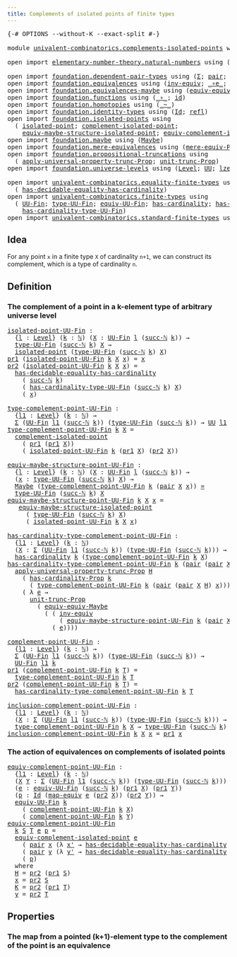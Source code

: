 ```yaml
---
title: Complements of isolated points of finite types
---
```


<pre class="Agda"><a id="72" class="Symbol">{-#</a> <a id="76" class="Keyword">OPTIONS</a> <a id="84" class="Pragma">--without-K</a> <a id="96" class="Pragma">--exact-split</a> <a id="110" class="Symbol">#-}</a>

<a id="115" class="Keyword">module</a> <a id="122" href="univalent-combinatorics.complements-isolated-points.html" class="Module">univalent-combinatorics.complements-isolated-points</a> <a id="174" class="Keyword">where</a>

<a id="181" class="Keyword">open</a> <a id="186" class="Keyword">import</a> <a id="193" href="elementary-number-theory.natural-numbers.html" class="Module">elementary-number-theory.natural-numbers</a> <a id="234" class="Keyword">using</a> <a id="240" class="Symbol">(</a><a id="241" href="elementary-number-theory.natural-numbers.html#1548" class="Datatype">ℕ</a><a id="242" class="Symbol">;</a> <a id="244" href="elementary-number-theory.natural-numbers.html#1569" class="InductiveConstructor">zero-ℕ</a><a id="250" class="Symbol">;</a> <a id="252" href="elementary-number-theory.natural-numbers.html#1582" class="InductiveConstructor">succ-ℕ</a><a id="258" class="Symbol">)</a>

<a id="261" class="Keyword">open</a> <a id="266" class="Keyword">import</a> <a id="273" href="foundation.dependent-pair-types.html" class="Module">foundation.dependent-pair-types</a> <a id="305" class="Keyword">using</a> <a id="311" class="Symbol">(</a><a id="312" href="foundation-core.dependent-pair-types.html#515" class="Record">Σ</a><a id="313" class="Symbol">;</a> <a id="315" href="foundation-core.dependent-pair-types.html#588" class="InductiveConstructor">pair</a><a id="319" class="Symbol">;</a> <a id="321" href="foundation-core.dependent-pair-types.html#605" class="Field">pr1</a><a id="324" class="Symbol">;</a> <a id="326" href="foundation-core.dependent-pair-types.html#617" class="Field">pr2</a><a id="329" class="Symbol">)</a>
<a id="331" class="Keyword">open</a> <a id="336" class="Keyword">import</a> <a id="343" href="foundation.equivalences.html" class="Module">foundation.equivalences</a> <a id="367" class="Keyword">using</a> <a id="373" class="Symbol">(</a><a id="374" href="foundation-core.equivalences.html#5721" class="Function">inv-equiv</a><a id="383" class="Symbol">;</a> <a id="385" href="foundation-core.equivalences.html#7869" class="Function Operator">_∘e_</a><a id="389" class="Symbol">;</a> <a id="391" href="foundation-core.equivalences.html#1621" class="Function Operator">_≃_</a><a id="394" class="Symbol">;</a> <a id="396" href="foundation-core.equivalences.html#1821" class="Function">map-equiv</a><a id="405" class="Symbol">)</a>
<a id="407" class="Keyword">open</a> <a id="412" class="Keyword">import</a> <a id="419" href="foundation.equivalences-maybe.html" class="Module">foundation.equivalences-maybe</a> <a id="449" class="Keyword">using</a> <a id="455" class="Symbol">(</a><a id="456" href="foundation.equivalences-maybe.html#15455" class="Function">equiv-equiv-Maybe</a><a id="473" class="Symbol">)</a>
<a id="475" class="Keyword">open</a> <a id="480" class="Keyword">import</a> <a id="487" href="foundation.functions.html" class="Module">foundation.functions</a> <a id="508" class="Keyword">using</a> <a id="514" class="Symbol">(</a><a id="515" href="foundation-core.functions.html#420" class="Function Operator">_∘_</a><a id="518" class="Symbol">;</a> <a id="520" href="foundation-core.functions.html#322" class="Function">id</a><a id="522" class="Symbol">)</a>
<a id="524" class="Keyword">open</a> <a id="529" class="Keyword">import</a> <a id="536" href="foundation.homotopies.html" class="Module">foundation.homotopies</a> <a id="558" class="Keyword">using</a> <a id="564" class="Symbol">(</a><a id="565" href="foundation-core.homotopies.html#1249" class="Function Operator">_~_</a><a id="568" class="Symbol">)</a>
<a id="570" class="Keyword">open</a> <a id="575" class="Keyword">import</a> <a id="582" href="foundation.identity-types.html" class="Module">foundation.identity-types</a> <a id="608" class="Keyword">using</a> <a id="614" class="Symbol">(</a><a id="615" href="foundation-core.identity-types.html#1767" class="Datatype">Id</a><a id="617" class="Symbol">;</a> <a id="619" href="foundation-core.identity-types.html#1820" class="InductiveConstructor">refl</a><a id="623" class="Symbol">)</a>
<a id="625" class="Keyword">open</a> <a id="630" class="Keyword">import</a> <a id="637" href="foundation.isolated-points.html" class="Module">foundation.isolated-points</a> <a id="664" class="Keyword">using</a>
  <a id="672" class="Symbol">(</a> <a id="674" href="foundation.isolated-points.html#2342" class="Function">isolated-point</a><a id="688" class="Symbol">;</a> <a id="690" href="foundation.isolated-points.html#2478" class="Function">complement-isolated-point</a><a id="715" class="Symbol">;</a>
    <a id="721" href="foundation.isolated-points.html#11411" class="Function">equiv-maybe-structure-isolated-point</a><a id="757" class="Symbol">;</a> <a id="759" href="foundation.isolated-points.html#11944" class="Function">equiv-complement-isolated-point</a><a id="790" class="Symbol">)</a>
<a id="792" class="Keyword">open</a> <a id="797" class="Keyword">import</a> <a id="804" href="foundation.maybe.html" class="Module">foundation.maybe</a> <a id="821" class="Keyword">using</a> <a id="827" class="Symbol">(</a><a id="828" href="foundation.maybe.html#1460" class="Function">Maybe</a><a id="833" class="Symbol">)</a>
<a id="835" class="Keyword">open</a> <a id="840" class="Keyword">import</a> <a id="847" href="foundation.mere-equivalences.html" class="Module">foundation.mere-equivalences</a> <a id="876" class="Keyword">using</a> <a id="882" class="Symbol">(</a><a id="883" href="foundation.mere-equivalences.html#1301" class="Function">mere-equiv-Prop</a><a id="898" class="Symbol">)</a>
<a id="900" class="Keyword">open</a> <a id="905" class="Keyword">import</a> <a id="912" href="foundation.propositional-truncations.html" class="Module">foundation.propositional-truncations</a> <a id="949" class="Keyword">using</a>
  <a id="957" class="Symbol">(</a> <a id="959" href="foundation.propositional-truncations.html#5775" class="Function">apply-universal-property-trunc-Prop</a><a id="994" class="Symbol">;</a> <a id="996" href="foundation.propositional-truncations.html#2293" class="Function">unit-trunc-Prop</a><a id="1011" class="Symbol">)</a>
<a id="1013" class="Keyword">open</a> <a id="1018" class="Keyword">import</a> <a id="1025" href="foundation.universe-levels.html" class="Module">foundation.universe-levels</a> <a id="1052" class="Keyword">using</a> <a id="1058" class="Symbol">(</a><a id="1059" href="Agda.Primitive.html#597" class="Postulate">Level</a><a id="1064" class="Symbol">;</a> <a id="1066" href="foundation-core.universe-levels.html#235" class="Primitive">UU</a><a id="1068" class="Symbol">;</a> <a id="1070" href="Agda.Primitive.html#764" class="Primitive">lzero</a><a id="1075" class="Symbol">)</a>

<a id="1078" class="Keyword">open</a> <a id="1083" class="Keyword">import</a> <a id="1090" href="univalent-combinatorics.equality-finite-types.html" class="Module">univalent-combinatorics.equality-finite-types</a> <a id="1136" class="Keyword">using</a>
  <a id="1144" class="Symbol">(</a> <a id="1146" href="univalent-combinatorics.equality-finite-types.html#2110" class="Function">has-decidable-equality-has-cardinality</a><a id="1184" class="Symbol">)</a>
<a id="1186" class="Keyword">open</a> <a id="1191" class="Keyword">import</a> <a id="1198" href="univalent-combinatorics.finite-types.html" class="Module">univalent-combinatorics.finite-types</a> <a id="1235" class="Keyword">using</a>
  <a id="1243" class="Symbol">(</a> <a id="1245" href="univalent-combinatorics.finite-types.html#5087" class="Function">UU-Fin</a><a id="1251" class="Symbol">;</a> <a id="1253" href="univalent-combinatorics.finite-types.html#5170" class="Function">type-UU-Fin</a><a id="1264" class="Symbol">;</a> <a id="1266" href="univalent-combinatorics.finite-types.html#19401" class="Function">equiv-UU-Fin</a><a id="1278" class="Symbol">;</a> <a id="1280" href="univalent-combinatorics.finite-types.html#4910" class="Function">has-cardinality</a><a id="1295" class="Symbol">;</a> <a id="1297" href="univalent-combinatorics.finite-types.html#4796" class="Function">has-cardinality-Prop</a><a id="1317" class="Symbol">;</a>
    <a id="1323" href="univalent-combinatorics.finite-types.html#5260" class="Function">has-cardinality-type-UU-Fin</a><a id="1350" class="Symbol">)</a>
<a id="1352" class="Keyword">open</a> <a id="1357" class="Keyword">import</a> <a id="1364" href="univalent-combinatorics.standard-finite-types.html" class="Module">univalent-combinatorics.standard-finite-types</a> <a id="1410" class="Keyword">using</a> <a id="1416" class="Symbol">(</a><a id="1417" href="univalent-combinatorics.standard-finite-types.html#2392" class="Function">Fin</a><a id="1420" class="Symbol">)</a>
</pre>
## Idea

For any point `x` in a finite type `X` of cardinality `n+1`, we can construct its complement, which is a type of cardinality `n`.

## Definition

### The complement of a point in a k-element type of arbitrary universe level

<pre class="Agda"><a id="isolated-point-UU-Fin"></a><a id="1669" href="univalent-combinatorics.complements-isolated-points.html#1669" class="Function">isolated-point-UU-Fin</a> <a id="1691" class="Symbol">:</a>
  <a id="1695" class="Symbol">{</a><a id="1696" href="univalent-combinatorics.complements-isolated-points.html#1696" class="Bound">l</a> <a id="1698" class="Symbol">:</a> <a id="1700" href="Agda.Primitive.html#597" class="Postulate">Level</a><a id="1705" class="Symbol">}</a> <a id="1707" class="Symbol">(</a><a id="1708" href="univalent-combinatorics.complements-isolated-points.html#1708" class="Bound">k</a> <a id="1710" class="Symbol">:</a> <a id="1712" href="elementary-number-theory.natural-numbers.html#1548" class="Datatype">ℕ</a><a id="1713" class="Symbol">)</a> <a id="1715" class="Symbol">(</a><a id="1716" href="univalent-combinatorics.complements-isolated-points.html#1716" class="Bound">X</a> <a id="1718" class="Symbol">:</a> <a id="1720" href="univalent-combinatorics.finite-types.html#5087" class="Function">UU-Fin</a> <a id="1727" href="univalent-combinatorics.complements-isolated-points.html#1696" class="Bound">l</a> <a id="1729" class="Symbol">(</a><a id="1730" href="elementary-number-theory.natural-numbers.html#1582" class="InductiveConstructor">succ-ℕ</a> <a id="1737" href="univalent-combinatorics.complements-isolated-points.html#1708" class="Bound">k</a><a id="1738" class="Symbol">))</a> <a id="1741" class="Symbol">→</a>
  <a id="1745" href="univalent-combinatorics.finite-types.html#5170" class="Function">type-UU-Fin</a> <a id="1757" class="Symbol">(</a><a id="1758" href="elementary-number-theory.natural-numbers.html#1582" class="InductiveConstructor">succ-ℕ</a> <a id="1765" href="univalent-combinatorics.complements-isolated-points.html#1708" class="Bound">k</a><a id="1766" class="Symbol">)</a> <a id="1768" href="univalent-combinatorics.complements-isolated-points.html#1716" class="Bound">X</a> <a id="1770" class="Symbol">→</a>
  <a id="1774" href="foundation.isolated-points.html#2342" class="Function">isolated-point</a> <a id="1789" class="Symbol">(</a><a id="1790" href="univalent-combinatorics.finite-types.html#5170" class="Function">type-UU-Fin</a> <a id="1802" class="Symbol">(</a><a id="1803" href="elementary-number-theory.natural-numbers.html#1582" class="InductiveConstructor">succ-ℕ</a> <a id="1810" href="univalent-combinatorics.complements-isolated-points.html#1708" class="Bound">k</a><a id="1811" class="Symbol">)</a> <a id="1813" href="univalent-combinatorics.complements-isolated-points.html#1716" class="Bound">X</a><a id="1814" class="Symbol">)</a>
<a id="1816" href="foundation-core.dependent-pair-types.html#605" class="Field">pr1</a> <a id="1820" class="Symbol">(</a><a id="1821" href="univalent-combinatorics.complements-isolated-points.html#1669" class="Function">isolated-point-UU-Fin</a> <a id="1843" href="univalent-combinatorics.complements-isolated-points.html#1843" class="Bound">k</a> <a id="1845" href="univalent-combinatorics.complements-isolated-points.html#1845" class="Bound">X</a> <a id="1847" href="univalent-combinatorics.complements-isolated-points.html#1847" class="Bound">x</a><a id="1848" class="Symbol">)</a> <a id="1850" class="Symbol">=</a> <a id="1852" href="univalent-combinatorics.complements-isolated-points.html#1847" class="Bound">x</a>
<a id="1854" href="foundation-core.dependent-pair-types.html#617" class="Field">pr2</a> <a id="1858" class="Symbol">(</a><a id="1859" href="univalent-combinatorics.complements-isolated-points.html#1669" class="Function">isolated-point-UU-Fin</a> <a id="1881" href="univalent-combinatorics.complements-isolated-points.html#1881" class="Bound">k</a> <a id="1883" href="univalent-combinatorics.complements-isolated-points.html#1883" class="Bound">X</a> <a id="1885" href="univalent-combinatorics.complements-isolated-points.html#1885" class="Bound">x</a><a id="1886" class="Symbol">)</a> <a id="1888" class="Symbol">=</a>
  <a id="1892" href="univalent-combinatorics.equality-finite-types.html#2110" class="Function">has-decidable-equality-has-cardinality</a>
    <a id="1935" class="Symbol">(</a> <a id="1937" href="elementary-number-theory.natural-numbers.html#1582" class="InductiveConstructor">succ-ℕ</a> <a id="1944" href="univalent-combinatorics.complements-isolated-points.html#1881" class="Bound">k</a><a id="1945" class="Symbol">)</a>
    <a id="1951" class="Symbol">(</a> <a id="1953" href="univalent-combinatorics.finite-types.html#5260" class="Function">has-cardinality-type-UU-Fin</a> <a id="1981" class="Symbol">(</a><a id="1982" href="elementary-number-theory.natural-numbers.html#1582" class="InductiveConstructor">succ-ℕ</a> <a id="1989" href="univalent-combinatorics.complements-isolated-points.html#1881" class="Bound">k</a><a id="1990" class="Symbol">)</a> <a id="1992" href="univalent-combinatorics.complements-isolated-points.html#1883" class="Bound">X</a><a id="1993" class="Symbol">)</a>
    <a id="1999" class="Symbol">(</a> <a id="2001" href="univalent-combinatorics.complements-isolated-points.html#1885" class="Bound">x</a><a id="2002" class="Symbol">)</a>

<a id="type-complement-point-UU-Fin"></a><a id="2005" href="univalent-combinatorics.complements-isolated-points.html#2005" class="Function">type-complement-point-UU-Fin</a> <a id="2034" class="Symbol">:</a>
  <a id="2038" class="Symbol">{</a><a id="2039" href="univalent-combinatorics.complements-isolated-points.html#2039" class="Bound">l1</a> <a id="2042" class="Symbol">:</a> <a id="2044" href="Agda.Primitive.html#597" class="Postulate">Level</a><a id="2049" class="Symbol">}</a> <a id="2051" class="Symbol">(</a><a id="2052" href="univalent-combinatorics.complements-isolated-points.html#2052" class="Bound">k</a> <a id="2054" class="Symbol">:</a> <a id="2056" href="elementary-number-theory.natural-numbers.html#1548" class="Datatype">ℕ</a><a id="2057" class="Symbol">)</a> <a id="2059" class="Symbol">→</a>
  <a id="2063" href="foundation-core.dependent-pair-types.html#515" class="Record">Σ</a> <a id="2065" class="Symbol">(</a><a id="2066" href="univalent-combinatorics.finite-types.html#5087" class="Function">UU-Fin</a> <a id="2073" href="univalent-combinatorics.complements-isolated-points.html#2039" class="Bound">l1</a> <a id="2076" class="Symbol">(</a><a id="2077" href="elementary-number-theory.natural-numbers.html#1582" class="InductiveConstructor">succ-ℕ</a> <a id="2084" href="univalent-combinatorics.complements-isolated-points.html#2052" class="Bound">k</a><a id="2085" class="Symbol">))</a> <a id="2088" class="Symbol">(</a><a id="2089" href="univalent-combinatorics.finite-types.html#5170" class="Function">type-UU-Fin</a> <a id="2101" class="Symbol">(</a><a id="2102" href="elementary-number-theory.natural-numbers.html#1582" class="InductiveConstructor">succ-ℕ</a> <a id="2109" href="univalent-combinatorics.complements-isolated-points.html#2052" class="Bound">k</a><a id="2110" class="Symbol">))</a> <a id="2113" class="Symbol">→</a> <a id="2115" href="foundation-core.universe-levels.html#235" class="Primitive">UU</a> <a id="2118" href="univalent-combinatorics.complements-isolated-points.html#2039" class="Bound">l1</a>
<a id="2121" href="univalent-combinatorics.complements-isolated-points.html#2005" class="Function">type-complement-point-UU-Fin</a> <a id="2150" href="univalent-combinatorics.complements-isolated-points.html#2150" class="Bound">k</a> <a id="2152" href="univalent-combinatorics.complements-isolated-points.html#2152" class="Bound">X</a> <a id="2154" class="Symbol">=</a>
  <a id="2158" href="foundation.isolated-points.html#2478" class="Function">complement-isolated-point</a>
    <a id="2188" class="Symbol">(</a> <a id="2190" href="foundation-core.dependent-pair-types.html#605" class="Field">pr1</a> <a id="2194" class="Symbol">(</a><a id="2195" href="foundation-core.dependent-pair-types.html#605" class="Field">pr1</a> <a id="2199" href="univalent-combinatorics.complements-isolated-points.html#2152" class="Bound">X</a><a id="2200" class="Symbol">))</a>
    <a id="2207" class="Symbol">(</a> <a id="2209" href="univalent-combinatorics.complements-isolated-points.html#1669" class="Function">isolated-point-UU-Fin</a> <a id="2231" href="univalent-combinatorics.complements-isolated-points.html#2150" class="Bound">k</a> <a id="2233" class="Symbol">(</a><a id="2234" href="foundation-core.dependent-pair-types.html#605" class="Field">pr1</a> <a id="2238" href="univalent-combinatorics.complements-isolated-points.html#2152" class="Bound">X</a><a id="2239" class="Symbol">)</a> <a id="2241" class="Symbol">(</a><a id="2242" href="foundation-core.dependent-pair-types.html#617" class="Field">pr2</a> <a id="2246" href="univalent-combinatorics.complements-isolated-points.html#2152" class="Bound">X</a><a id="2247" class="Symbol">))</a>

<a id="equiv-maybe-structure-point-UU-Fin"></a><a id="2251" href="univalent-combinatorics.complements-isolated-points.html#2251" class="Function">equiv-maybe-structure-point-UU-Fin</a> <a id="2286" class="Symbol">:</a>
  <a id="2290" class="Symbol">{</a><a id="2291" href="univalent-combinatorics.complements-isolated-points.html#2291" class="Bound">l</a> <a id="2293" class="Symbol">:</a> <a id="2295" href="Agda.Primitive.html#597" class="Postulate">Level</a><a id="2300" class="Symbol">}</a> <a id="2302" class="Symbol">(</a><a id="2303" href="univalent-combinatorics.complements-isolated-points.html#2303" class="Bound">k</a> <a id="2305" class="Symbol">:</a> <a id="2307" href="elementary-number-theory.natural-numbers.html#1548" class="Datatype">ℕ</a><a id="2308" class="Symbol">)</a> <a id="2310" class="Symbol">(</a><a id="2311" href="univalent-combinatorics.complements-isolated-points.html#2311" class="Bound">X</a> <a id="2313" class="Symbol">:</a> <a id="2315" href="univalent-combinatorics.finite-types.html#5087" class="Function">UU-Fin</a> <a id="2322" href="univalent-combinatorics.complements-isolated-points.html#2291" class="Bound">l</a> <a id="2324" class="Symbol">(</a><a id="2325" href="elementary-number-theory.natural-numbers.html#1582" class="InductiveConstructor">succ-ℕ</a> <a id="2332" href="univalent-combinatorics.complements-isolated-points.html#2303" class="Bound">k</a><a id="2333" class="Symbol">))</a> <a id="2336" class="Symbol">→</a>
  <a id="2340" class="Symbol">(</a><a id="2341" href="univalent-combinatorics.complements-isolated-points.html#2341" class="Bound">x</a> <a id="2343" class="Symbol">:</a> <a id="2345" href="univalent-combinatorics.finite-types.html#5170" class="Function">type-UU-Fin</a> <a id="2357" class="Symbol">(</a><a id="2358" href="elementary-number-theory.natural-numbers.html#1582" class="InductiveConstructor">succ-ℕ</a> <a id="2365" href="univalent-combinatorics.complements-isolated-points.html#2303" class="Bound">k</a><a id="2366" class="Symbol">)</a> <a id="2368" href="univalent-combinatorics.complements-isolated-points.html#2311" class="Bound">X</a><a id="2369" class="Symbol">)</a> <a id="2371" class="Symbol">→</a>
  <a id="2375" href="foundation.maybe.html#1460" class="Function">Maybe</a> <a id="2381" class="Symbol">(</a><a id="2382" href="univalent-combinatorics.complements-isolated-points.html#2005" class="Function">type-complement-point-UU-Fin</a> <a id="2411" href="univalent-combinatorics.complements-isolated-points.html#2303" class="Bound">k</a> <a id="2413" class="Symbol">(</a><a id="2414" href="foundation-core.dependent-pair-types.html#588" class="InductiveConstructor">pair</a> <a id="2419" href="univalent-combinatorics.complements-isolated-points.html#2311" class="Bound">X</a> <a id="2421" href="univalent-combinatorics.complements-isolated-points.html#2341" class="Bound">x</a><a id="2422" class="Symbol">))</a> <a id="2425" href="foundation-core.equivalences.html#1621" class="Function Operator">≃</a>
  <a id="2429" href="univalent-combinatorics.finite-types.html#5170" class="Function">type-UU-Fin</a> <a id="2441" class="Symbol">(</a><a id="2442" href="elementary-number-theory.natural-numbers.html#1582" class="InductiveConstructor">succ-ℕ</a> <a id="2449" href="univalent-combinatorics.complements-isolated-points.html#2303" class="Bound">k</a><a id="2450" class="Symbol">)</a> <a id="2452" href="univalent-combinatorics.complements-isolated-points.html#2311" class="Bound">X</a>
<a id="2454" href="univalent-combinatorics.complements-isolated-points.html#2251" class="Function">equiv-maybe-structure-point-UU-Fin</a> <a id="2489" href="univalent-combinatorics.complements-isolated-points.html#2489" class="Bound">k</a> <a id="2491" href="univalent-combinatorics.complements-isolated-points.html#2491" class="Bound">X</a> <a id="2493" href="univalent-combinatorics.complements-isolated-points.html#2493" class="Bound">x</a> <a id="2495" class="Symbol">=</a>
   <a id="2500" href="foundation.isolated-points.html#11411" class="Function">equiv-maybe-structure-isolated-point</a>
     <a id="2542" class="Symbol">(</a> <a id="2544" href="univalent-combinatorics.finite-types.html#5170" class="Function">type-UU-Fin</a> <a id="2556" class="Symbol">(</a><a id="2557" href="elementary-number-theory.natural-numbers.html#1582" class="InductiveConstructor">succ-ℕ</a> <a id="2564" href="univalent-combinatorics.complements-isolated-points.html#2489" class="Bound">k</a><a id="2565" class="Symbol">)</a> <a id="2567" href="univalent-combinatorics.complements-isolated-points.html#2491" class="Bound">X</a><a id="2568" class="Symbol">)</a>
     <a id="2575" class="Symbol">(</a> <a id="2577" href="univalent-combinatorics.complements-isolated-points.html#1669" class="Function">isolated-point-UU-Fin</a> <a id="2599" href="univalent-combinatorics.complements-isolated-points.html#2489" class="Bound">k</a> <a id="2601" href="univalent-combinatorics.complements-isolated-points.html#2491" class="Bound">X</a> <a id="2603" href="univalent-combinatorics.complements-isolated-points.html#2493" class="Bound">x</a><a id="2604" class="Symbol">)</a>

<a id="has-cardinality-type-complement-point-UU-Fin"></a><a id="2607" href="univalent-combinatorics.complements-isolated-points.html#2607" class="Function">has-cardinality-type-complement-point-UU-Fin</a> <a id="2652" class="Symbol">:</a>
  <a id="2656" class="Symbol">{</a><a id="2657" href="univalent-combinatorics.complements-isolated-points.html#2657" class="Bound">l1</a> <a id="2660" class="Symbol">:</a> <a id="2662" href="Agda.Primitive.html#597" class="Postulate">Level</a><a id="2667" class="Symbol">}</a> <a id="2669" class="Symbol">(</a><a id="2670" href="univalent-combinatorics.complements-isolated-points.html#2670" class="Bound">k</a> <a id="2672" class="Symbol">:</a> <a id="2674" href="elementary-number-theory.natural-numbers.html#1548" class="Datatype">ℕ</a><a id="2675" class="Symbol">)</a>
  <a id="2679" class="Symbol">(</a><a id="2680" href="univalent-combinatorics.complements-isolated-points.html#2680" class="Bound">X</a> <a id="2682" class="Symbol">:</a> <a id="2684" href="foundation-core.dependent-pair-types.html#515" class="Record">Σ</a> <a id="2686" class="Symbol">(</a><a id="2687" href="univalent-combinatorics.finite-types.html#5087" class="Function">UU-Fin</a> <a id="2694" href="univalent-combinatorics.complements-isolated-points.html#2657" class="Bound">l1</a> <a id="2697" class="Symbol">(</a><a id="2698" href="elementary-number-theory.natural-numbers.html#1582" class="InductiveConstructor">succ-ℕ</a> <a id="2705" href="univalent-combinatorics.complements-isolated-points.html#2670" class="Bound">k</a><a id="2706" class="Symbol">))</a> <a id="2709" class="Symbol">(</a><a id="2710" href="univalent-combinatorics.finite-types.html#5170" class="Function">type-UU-Fin</a> <a id="2722" class="Symbol">(</a><a id="2723" href="elementary-number-theory.natural-numbers.html#1582" class="InductiveConstructor">succ-ℕ</a> <a id="2730" href="univalent-combinatorics.complements-isolated-points.html#2670" class="Bound">k</a><a id="2731" class="Symbol">)))</a> <a id="2735" class="Symbol">→</a>
  <a id="2739" href="univalent-combinatorics.finite-types.html#4910" class="Function">has-cardinality</a> <a id="2755" href="univalent-combinatorics.complements-isolated-points.html#2670" class="Bound">k</a> <a id="2757" class="Symbol">(</a><a id="2758" href="univalent-combinatorics.complements-isolated-points.html#2005" class="Function">type-complement-point-UU-Fin</a> <a id="2787" href="univalent-combinatorics.complements-isolated-points.html#2670" class="Bound">k</a> <a id="2789" href="univalent-combinatorics.complements-isolated-points.html#2680" class="Bound">X</a><a id="2790" class="Symbol">)</a>
<a id="2792" href="univalent-combinatorics.complements-isolated-points.html#2607" class="Function">has-cardinality-type-complement-point-UU-Fin</a> <a id="2837" href="univalent-combinatorics.complements-isolated-points.html#2837" class="Bound">k</a> <a id="2839" class="Symbol">(</a><a id="2840" href="foundation-core.dependent-pair-types.html#588" class="InductiveConstructor">pair</a> <a id="2845" class="Symbol">(</a><a id="2846" href="foundation-core.dependent-pair-types.html#588" class="InductiveConstructor">pair</a> <a id="2851" href="univalent-combinatorics.complements-isolated-points.html#2851" class="Bound">X</a> <a id="2853" href="univalent-combinatorics.complements-isolated-points.html#2853" class="Bound">H</a><a id="2854" class="Symbol">)</a> <a id="2856" href="univalent-combinatorics.complements-isolated-points.html#2856" class="Bound">x</a><a id="2857" class="Symbol">)</a> <a id="2859" class="Symbol">=</a>
  <a id="2863" href="foundation.propositional-truncations.html#5775" class="Function">apply-universal-property-trunc-Prop</a> <a id="2899" href="univalent-combinatorics.complements-isolated-points.html#2853" class="Bound">H</a>
    <a id="2905" class="Symbol">(</a> <a id="2907" href="univalent-combinatorics.finite-types.html#4796" class="Function">has-cardinality-Prop</a> <a id="2928" href="univalent-combinatorics.complements-isolated-points.html#2837" class="Bound">k</a>
      <a id="2936" class="Symbol">(</a> <a id="2938" href="univalent-combinatorics.complements-isolated-points.html#2005" class="Function">type-complement-point-UU-Fin</a> <a id="2967" href="univalent-combinatorics.complements-isolated-points.html#2837" class="Bound">k</a> <a id="2969" class="Symbol">(</a><a id="2970" href="foundation-core.dependent-pair-types.html#588" class="InductiveConstructor">pair</a> <a id="2975" class="Symbol">(</a><a id="2976" href="foundation-core.dependent-pair-types.html#588" class="InductiveConstructor">pair</a> <a id="2981" href="univalent-combinatorics.complements-isolated-points.html#2851" class="Bound">X</a> <a id="2983" href="univalent-combinatorics.complements-isolated-points.html#2853" class="Bound">H</a><a id="2984" class="Symbol">)</a> <a id="2986" href="univalent-combinatorics.complements-isolated-points.html#2856" class="Bound">x</a><a id="2987" class="Symbol">)))</a>
    <a id="2995" class="Symbol">(</a> <a id="2997" class="Symbol">λ</a> <a id="2999" href="univalent-combinatorics.complements-isolated-points.html#2999" class="Bound">e</a> <a id="3001" class="Symbol">→</a>
      <a id="3009" href="foundation.propositional-truncations.html#2293" class="Function">unit-trunc-Prop</a>
        <a id="3033" class="Symbol">(</a> <a id="3035" href="foundation.equivalences-maybe.html#15455" class="Function">equiv-equiv-Maybe</a>
          <a id="3063" class="Symbol">(</a> <a id="3065" class="Symbol">(</a> <a id="3067" href="foundation-core.equivalences.html#5721" class="Function">inv-equiv</a>
              <a id="3091" class="Symbol">(</a> <a id="3093" href="univalent-combinatorics.complements-isolated-points.html#2251" class="Function">equiv-maybe-structure-point-UU-Fin</a> <a id="3128" href="univalent-combinatorics.complements-isolated-points.html#2837" class="Bound">k</a> <a id="3130" class="Symbol">(</a><a id="3131" href="foundation-core.dependent-pair-types.html#588" class="InductiveConstructor">pair</a> <a id="3136" href="univalent-combinatorics.complements-isolated-points.html#2851" class="Bound">X</a> <a id="3138" href="univalent-combinatorics.complements-isolated-points.html#2853" class="Bound">H</a><a id="3139" class="Symbol">)</a> <a id="3141" href="univalent-combinatorics.complements-isolated-points.html#2856" class="Bound">x</a><a id="3142" class="Symbol">))</a> <a id="3145" href="foundation-core.equivalences.html#7869" class="Function Operator">∘e</a>
            <a id="3160" class="Symbol">(</a> <a id="3162" href="univalent-combinatorics.complements-isolated-points.html#2999" class="Bound">e</a><a id="3163" class="Symbol">))))</a>
  
<a id="complement-point-UU-Fin"></a><a id="3171" href="univalent-combinatorics.complements-isolated-points.html#3171" class="Function">complement-point-UU-Fin</a> <a id="3195" class="Symbol">:</a>
  <a id="3199" class="Symbol">{</a><a id="3200" href="univalent-combinatorics.complements-isolated-points.html#3200" class="Bound">l1</a> <a id="3203" class="Symbol">:</a> <a id="3205" href="Agda.Primitive.html#597" class="Postulate">Level</a><a id="3210" class="Symbol">}</a> <a id="3212" class="Symbol">(</a><a id="3213" href="univalent-combinatorics.complements-isolated-points.html#3213" class="Bound">k</a> <a id="3215" class="Symbol">:</a> <a id="3217" href="elementary-number-theory.natural-numbers.html#1548" class="Datatype">ℕ</a><a id="3218" class="Symbol">)</a> <a id="3220" class="Symbol">→</a>
  <a id="3224" href="foundation-core.dependent-pair-types.html#515" class="Record">Σ</a> <a id="3226" class="Symbol">(</a><a id="3227" href="univalent-combinatorics.finite-types.html#5087" class="Function">UU-Fin</a> <a id="3234" href="univalent-combinatorics.complements-isolated-points.html#3200" class="Bound">l1</a> <a id="3237" class="Symbol">(</a><a id="3238" href="elementary-number-theory.natural-numbers.html#1582" class="InductiveConstructor">succ-ℕ</a> <a id="3245" href="univalent-combinatorics.complements-isolated-points.html#3213" class="Bound">k</a><a id="3246" class="Symbol">))</a> <a id="3249" class="Symbol">(</a><a id="3250" href="univalent-combinatorics.finite-types.html#5170" class="Function">type-UU-Fin</a> <a id="3262" class="Symbol">(</a><a id="3263" href="elementary-number-theory.natural-numbers.html#1582" class="InductiveConstructor">succ-ℕ</a> <a id="3270" href="univalent-combinatorics.complements-isolated-points.html#3213" class="Bound">k</a><a id="3271" class="Symbol">))</a> <a id="3274" class="Symbol">→</a>
  <a id="3278" href="univalent-combinatorics.finite-types.html#5087" class="Function">UU-Fin</a> <a id="3285" href="univalent-combinatorics.complements-isolated-points.html#3200" class="Bound">l1</a> <a id="3288" href="univalent-combinatorics.complements-isolated-points.html#3213" class="Bound">k</a>
<a id="3290" href="foundation-core.dependent-pair-types.html#605" class="Field">pr1</a> <a id="3294" class="Symbol">(</a><a id="3295" href="univalent-combinatorics.complements-isolated-points.html#3171" class="Function">complement-point-UU-Fin</a> <a id="3319" href="univalent-combinatorics.complements-isolated-points.html#3319" class="Bound">k</a> <a id="3321" href="univalent-combinatorics.complements-isolated-points.html#3321" class="Bound">T</a><a id="3322" class="Symbol">)</a> <a id="3324" class="Symbol">=</a>
  <a id="3328" href="univalent-combinatorics.complements-isolated-points.html#2005" class="Function">type-complement-point-UU-Fin</a> <a id="3357" href="univalent-combinatorics.complements-isolated-points.html#3319" class="Bound">k</a> <a id="3359" href="univalent-combinatorics.complements-isolated-points.html#3321" class="Bound">T</a>
<a id="3361" href="foundation-core.dependent-pair-types.html#617" class="Field">pr2</a> <a id="3365" class="Symbol">(</a><a id="3366" href="univalent-combinatorics.complements-isolated-points.html#3171" class="Function">complement-point-UU-Fin</a> <a id="3390" href="univalent-combinatorics.complements-isolated-points.html#3390" class="Bound">k</a> <a id="3392" href="univalent-combinatorics.complements-isolated-points.html#3392" class="Bound">T</a><a id="3393" class="Symbol">)</a> <a id="3395" class="Symbol">=</a>
  <a id="3399" href="univalent-combinatorics.complements-isolated-points.html#2607" class="Function">has-cardinality-type-complement-point-UU-Fin</a> <a id="3444" href="univalent-combinatorics.complements-isolated-points.html#3390" class="Bound">k</a> <a id="3446" href="univalent-combinatorics.complements-isolated-points.html#3392" class="Bound">T</a>

<a id="inclusion-complement-point-UU-Fin"></a><a id="3449" href="univalent-combinatorics.complements-isolated-points.html#3449" class="Function">inclusion-complement-point-UU-Fin</a> <a id="3483" class="Symbol">:</a>
  <a id="3487" class="Symbol">{</a><a id="3488" href="univalent-combinatorics.complements-isolated-points.html#3488" class="Bound">l1</a> <a id="3491" class="Symbol">:</a> <a id="3493" href="Agda.Primitive.html#597" class="Postulate">Level</a><a id="3498" class="Symbol">}</a> <a id="3500" class="Symbol">(</a><a id="3501" href="univalent-combinatorics.complements-isolated-points.html#3501" class="Bound">k</a> <a id="3503" class="Symbol">:</a> <a id="3505" href="elementary-number-theory.natural-numbers.html#1548" class="Datatype">ℕ</a><a id="3506" class="Symbol">)</a>
  <a id="3510" class="Symbol">(</a><a id="3511" href="univalent-combinatorics.complements-isolated-points.html#3511" class="Bound">X</a> <a id="3513" class="Symbol">:</a> <a id="3515" href="foundation-core.dependent-pair-types.html#515" class="Record">Σ</a> <a id="3517" class="Symbol">(</a><a id="3518" href="univalent-combinatorics.finite-types.html#5087" class="Function">UU-Fin</a> <a id="3525" href="univalent-combinatorics.complements-isolated-points.html#3488" class="Bound">l1</a> <a id="3528" class="Symbol">(</a><a id="3529" href="elementary-number-theory.natural-numbers.html#1582" class="InductiveConstructor">succ-ℕ</a> <a id="3536" href="univalent-combinatorics.complements-isolated-points.html#3501" class="Bound">k</a><a id="3537" class="Symbol">))</a> <a id="3540" class="Symbol">(</a><a id="3541" href="univalent-combinatorics.finite-types.html#5170" class="Function">type-UU-Fin</a> <a id="3553" class="Symbol">(</a><a id="3554" href="elementary-number-theory.natural-numbers.html#1582" class="InductiveConstructor">succ-ℕ</a> <a id="3561" href="univalent-combinatorics.complements-isolated-points.html#3501" class="Bound">k</a><a id="3562" class="Symbol">)))</a> <a id="3566" class="Symbol">→</a>
  <a id="3570" href="univalent-combinatorics.complements-isolated-points.html#2005" class="Function">type-complement-point-UU-Fin</a> <a id="3599" href="univalent-combinatorics.complements-isolated-points.html#3501" class="Bound">k</a> <a id="3601" href="univalent-combinatorics.complements-isolated-points.html#3511" class="Bound">X</a> <a id="3603" class="Symbol">→</a> <a id="3605" href="univalent-combinatorics.finite-types.html#5170" class="Function">type-UU-Fin</a> <a id="3617" class="Symbol">(</a><a id="3618" href="elementary-number-theory.natural-numbers.html#1582" class="InductiveConstructor">succ-ℕ</a> <a id="3625" href="univalent-combinatorics.complements-isolated-points.html#3501" class="Bound">k</a><a id="3626" class="Symbol">)</a> <a id="3628" class="Symbol">(</a><a id="3629" href="foundation-core.dependent-pair-types.html#605" class="Field">pr1</a> <a id="3633" href="univalent-combinatorics.complements-isolated-points.html#3511" class="Bound">X</a><a id="3634" class="Symbol">)</a>
<a id="3636" href="univalent-combinatorics.complements-isolated-points.html#3449" class="Function">inclusion-complement-point-UU-Fin</a> <a id="3670" href="univalent-combinatorics.complements-isolated-points.html#3670" class="Bound">k</a> <a id="3672" href="univalent-combinatorics.complements-isolated-points.html#3672" class="Bound">X</a> <a id="3674" href="univalent-combinatorics.complements-isolated-points.html#3674" class="Bound">x</a> <a id="3676" class="Symbol">=</a> <a id="3678" href="foundation-core.dependent-pair-types.html#605" class="Field">pr1</a> <a id="3682" href="univalent-combinatorics.complements-isolated-points.html#3674" class="Bound">x</a>
</pre>
### The action of equivalences on complements of isolated points

<pre class="Agda"><a id="equiv-complement-point-UU-Fin"></a><a id="3763" href="univalent-combinatorics.complements-isolated-points.html#3763" class="Function">equiv-complement-point-UU-Fin</a> <a id="3793" class="Symbol">:</a>
  <a id="3797" class="Symbol">{</a><a id="3798" href="univalent-combinatorics.complements-isolated-points.html#3798" class="Bound">l1</a> <a id="3801" class="Symbol">:</a> <a id="3803" href="Agda.Primitive.html#597" class="Postulate">Level</a><a id="3808" class="Symbol">}</a> <a id="3810" class="Symbol">(</a><a id="3811" href="univalent-combinatorics.complements-isolated-points.html#3811" class="Bound">k</a> <a id="3813" class="Symbol">:</a> <a id="3815" href="elementary-number-theory.natural-numbers.html#1548" class="Datatype">ℕ</a><a id="3816" class="Symbol">)</a>
  <a id="3820" class="Symbol">(</a><a id="3821" href="univalent-combinatorics.complements-isolated-points.html#3821" class="Bound">X</a> <a id="3823" href="univalent-combinatorics.complements-isolated-points.html#3823" class="Bound">Y</a> <a id="3825" class="Symbol">:</a> <a id="3827" href="foundation-core.dependent-pair-types.html#515" class="Record">Σ</a> <a id="3829" class="Symbol">(</a><a id="3830" href="univalent-combinatorics.finite-types.html#5087" class="Function">UU-Fin</a> <a id="3837" href="univalent-combinatorics.complements-isolated-points.html#3798" class="Bound">l1</a> <a id="3840" class="Symbol">(</a><a id="3841" href="elementary-number-theory.natural-numbers.html#1582" class="InductiveConstructor">succ-ℕ</a> <a id="3848" href="univalent-combinatorics.complements-isolated-points.html#3811" class="Bound">k</a><a id="3849" class="Symbol">))</a> <a id="3852" class="Symbol">(</a><a id="3853" href="univalent-combinatorics.finite-types.html#5170" class="Function">type-UU-Fin</a> <a id="3865" class="Symbol">(</a><a id="3866" href="elementary-number-theory.natural-numbers.html#1582" class="InductiveConstructor">succ-ℕ</a> <a id="3873" href="univalent-combinatorics.complements-isolated-points.html#3811" class="Bound">k</a><a id="3874" class="Symbol">)))</a> <a id="3878" class="Symbol">→</a>
  <a id="3882" class="Symbol">(</a><a id="3883" href="univalent-combinatorics.complements-isolated-points.html#3883" class="Bound">e</a> <a id="3885" class="Symbol">:</a> <a id="3887" href="univalent-combinatorics.finite-types.html#19401" class="Function">equiv-UU-Fin</a> <a id="3900" class="Symbol">(</a><a id="3901" href="elementary-number-theory.natural-numbers.html#1582" class="InductiveConstructor">succ-ℕ</a> <a id="3908" href="univalent-combinatorics.complements-isolated-points.html#3811" class="Bound">k</a><a id="3909" class="Symbol">)</a> <a id="3911" class="Symbol">(</a><a id="3912" href="foundation-core.dependent-pair-types.html#605" class="Field">pr1</a> <a id="3916" href="univalent-combinatorics.complements-isolated-points.html#3821" class="Bound">X</a><a id="3917" class="Symbol">)</a> <a id="3919" class="Symbol">(</a><a id="3920" href="foundation-core.dependent-pair-types.html#605" class="Field">pr1</a> <a id="3924" href="univalent-combinatorics.complements-isolated-points.html#3823" class="Bound">Y</a><a id="3925" class="Symbol">))</a>
  <a id="3930" class="Symbol">(</a><a id="3931" href="univalent-combinatorics.complements-isolated-points.html#3931" class="Bound">p</a> <a id="3933" class="Symbol">:</a> <a id="3935" href="foundation-core.identity-types.html#1767" class="Datatype">Id</a> <a id="3938" class="Symbol">(</a><a id="3939" href="foundation-core.equivalences.html#1821" class="Function">map-equiv</a> <a id="3949" href="univalent-combinatorics.complements-isolated-points.html#3883" class="Bound">e</a> <a id="3951" class="Symbol">(</a><a id="3952" href="foundation-core.dependent-pair-types.html#617" class="Field">pr2</a> <a id="3956" href="univalent-combinatorics.complements-isolated-points.html#3821" class="Bound">X</a><a id="3957" class="Symbol">))</a> <a id="3960" class="Symbol">(</a><a id="3961" href="foundation-core.dependent-pair-types.html#617" class="Field">pr2</a> <a id="3965" href="univalent-combinatorics.complements-isolated-points.html#3823" class="Bound">Y</a><a id="3966" class="Symbol">))</a> <a id="3969" class="Symbol">→</a>
  <a id="3973" href="univalent-combinatorics.finite-types.html#19401" class="Function">equiv-UU-Fin</a> <a id="3986" href="univalent-combinatorics.complements-isolated-points.html#3811" class="Bound">k</a>
    <a id="3992" class="Symbol">(</a> <a id="3994" href="univalent-combinatorics.complements-isolated-points.html#3171" class="Function">complement-point-UU-Fin</a> <a id="4018" href="univalent-combinatorics.complements-isolated-points.html#3811" class="Bound">k</a> <a id="4020" href="univalent-combinatorics.complements-isolated-points.html#3821" class="Bound">X</a><a id="4021" class="Symbol">)</a>
    <a id="4027" class="Symbol">(</a> <a id="4029" href="univalent-combinatorics.complements-isolated-points.html#3171" class="Function">complement-point-UU-Fin</a> <a id="4053" href="univalent-combinatorics.complements-isolated-points.html#3811" class="Bound">k</a> <a id="4055" href="univalent-combinatorics.complements-isolated-points.html#3823" class="Bound">Y</a><a id="4056" class="Symbol">)</a>
<a id="4058" href="univalent-combinatorics.complements-isolated-points.html#3763" class="Function">equiv-complement-point-UU-Fin</a>
  <a id="4090" href="univalent-combinatorics.complements-isolated-points.html#4090" class="Bound">k</a> <a id="4092" href="univalent-combinatorics.complements-isolated-points.html#4092" class="Bound">S</a> <a id="4094" href="univalent-combinatorics.complements-isolated-points.html#4094" class="Bound">T</a> <a id="4096" href="univalent-combinatorics.complements-isolated-points.html#4096" class="Bound">e</a> <a id="4098" href="univalent-combinatorics.complements-isolated-points.html#4098" class="Bound">p</a> <a id="4100" class="Symbol">=</a>
  <a id="4104" href="foundation.isolated-points.html#11944" class="Function">equiv-complement-isolated-point</a> <a id="4136" href="univalent-combinatorics.complements-isolated-points.html#4096" class="Bound">e</a>
    <a id="4142" class="Symbol">(</a> <a id="4144" href="foundation-core.dependent-pair-types.html#588" class="InductiveConstructor">pair</a> <a id="4149" href="univalent-combinatorics.complements-isolated-points.html#4335" class="Function">x</a> <a id="4151" class="Symbol">(λ</a> <a id="4154" href="univalent-combinatorics.complements-isolated-points.html#4154" class="Bound">x&#39;</a> <a id="4157" class="Symbol">→</a> <a id="4159" href="univalent-combinatorics.equality-finite-types.html#2110" class="Function">has-decidable-equality-has-cardinality</a> <a id="4198" class="Symbol">(</a><a id="4199" href="elementary-number-theory.natural-numbers.html#1582" class="InductiveConstructor">succ-ℕ</a> <a id="4206" href="univalent-combinatorics.complements-isolated-points.html#4090" class="Bound">k</a><a id="4207" class="Symbol">)</a> <a id="4209" href="univalent-combinatorics.complements-isolated-points.html#4317" class="Function">H</a> <a id="4211" href="univalent-combinatorics.complements-isolated-points.html#4335" class="Function">x</a> <a id="4213" href="univalent-combinatorics.complements-isolated-points.html#4154" class="Bound">x&#39;</a><a id="4215" class="Symbol">))</a>
    <a id="4222" class="Symbol">(</a> <a id="4224" href="foundation-core.dependent-pair-types.html#588" class="InductiveConstructor">pair</a> <a id="4229" href="univalent-combinatorics.complements-isolated-points.html#4365" class="Function">y</a> <a id="4231" class="Symbol">(λ</a> <a id="4234" href="univalent-combinatorics.complements-isolated-points.html#4234" class="Bound">y&#39;</a> <a id="4237" class="Symbol">→</a> <a id="4239" href="univalent-combinatorics.equality-finite-types.html#2110" class="Function">has-decidable-equality-has-cardinality</a> <a id="4278" class="Symbol">(</a><a id="4279" href="elementary-number-theory.natural-numbers.html#1582" class="InductiveConstructor">succ-ℕ</a> <a id="4286" href="univalent-combinatorics.complements-isolated-points.html#4090" class="Bound">k</a><a id="4287" class="Symbol">)</a> <a id="4289" href="univalent-combinatorics.complements-isolated-points.html#4347" class="Function">K</a> <a id="4291" href="univalent-combinatorics.complements-isolated-points.html#4365" class="Function">y</a> <a id="4293" href="univalent-combinatorics.complements-isolated-points.html#4234" class="Bound">y&#39;</a><a id="4295" class="Symbol">))</a>
    <a id="4302" class="Symbol">(</a> <a id="4304" href="univalent-combinatorics.complements-isolated-points.html#4098" class="Bound">p</a><a id="4305" class="Symbol">)</a>
  <a id="4309" class="Keyword">where</a>
  <a id="4317" href="univalent-combinatorics.complements-isolated-points.html#4317" class="Function">H</a> <a id="4319" class="Symbol">=</a> <a id="4321" href="foundation-core.dependent-pair-types.html#617" class="Field">pr2</a> <a id="4325" class="Symbol">(</a><a id="4326" href="foundation-core.dependent-pair-types.html#605" class="Field">pr1</a> <a id="4330" href="univalent-combinatorics.complements-isolated-points.html#4092" class="Bound">S</a><a id="4331" class="Symbol">)</a>
  <a id="4335" href="univalent-combinatorics.complements-isolated-points.html#4335" class="Function">x</a> <a id="4337" class="Symbol">=</a> <a id="4339" href="foundation-core.dependent-pair-types.html#617" class="Field">pr2</a> <a id="4343" href="univalent-combinatorics.complements-isolated-points.html#4092" class="Bound">S</a>
  <a id="4347" href="univalent-combinatorics.complements-isolated-points.html#4347" class="Function">K</a> <a id="4349" class="Symbol">=</a> <a id="4351" href="foundation-core.dependent-pair-types.html#617" class="Field">pr2</a> <a id="4355" class="Symbol">(</a><a id="4356" href="foundation-core.dependent-pair-types.html#605" class="Field">pr1</a> <a id="4360" href="univalent-combinatorics.complements-isolated-points.html#4094" class="Bound">T</a><a id="4361" class="Symbol">)</a>
  <a id="4365" href="univalent-combinatorics.complements-isolated-points.html#4365" class="Function">y</a> <a id="4367" class="Symbol">=</a> <a id="4369" href="foundation-core.dependent-pair-types.html#617" class="Field">pr2</a> <a id="4373" href="univalent-combinatorics.complements-isolated-points.html#4094" class="Bound">T</a>
</pre>
## Properties

### The map from a pointed (k+1)-element type to the complement of the point is an equivalence
